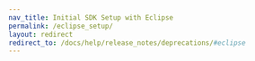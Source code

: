 ```yaml
---
nav_title: Initial SDK Setup with Eclipse
permalink: /eclipse_setup/
layout: redirect
redirect_to: /docs/help/release_notes/deprecations/#eclipse
---
```

